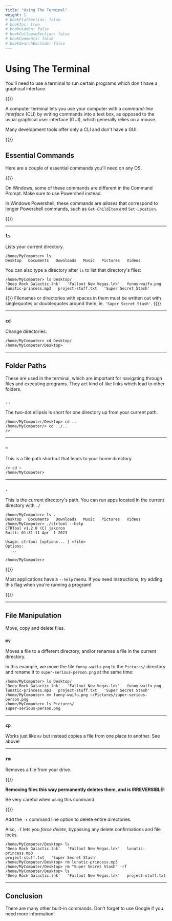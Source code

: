 ```yaml
---
title: "Using The Terminal"
weight: 1
# bookFlatSection: false
# bookToc: true
# bookHidden: false
# bookCollapseSection: false
# bookComments: false
# bookSearchExclude: false
---
```


# Using The Terminal

You'll need to use a terminal to run certain programs which don't have a graphical interface.

{{<hint info>}}

A computer terminal lets you use your computer with a *command-line interface* (CLI) by writing commands into a text box,
as opposed to the usual graphical user interface (GUI), which generally relies on a mouse.

Many development tools offer only a CLI and don't have a GUI.

{{</hint>}}

## Essential Commands

Here are a couple of essential commands you'll need on any OS.

{{<hint warning>}}

On Windows, some of these commands are different in the Command Prompt. Make sure to use Powershell instead.

In Windows Powershell, these commands are *aliases* that correspond to longer Powershell commands, such as `Get-ChildItem` and `Set-Location`.

{{</hint>}}


-----------

### `ls`

Lists your current directory.

```
/home/MyComputer> ls
Desktop   Documents   Downloads   Music   Pictures   Videos
```

You can also type a directory after `ls` to list that directory's files:

```
/home/MyComputer> ls Desktop/
'Deep Rock Galactic.lnk'   'Fallout New Vegas.lnk'   funny-waifu.png
lunatic-princess.mp3   project-stuff.txt   'Super Secret Stash'
```

{{<hint info>}}
Filenames or directories with spaces in them must be written out with singlequotes or doublequotes around them, ie. `'Super Secret Stash'`.
{{</hint>}}

-----------

### `cd`

Change directories.

```
/home/MyComputer> cd Desktop/
/home/MyComputer/Desktop>
```

-----------

## Folder Paths

These are used in the terminal, which are important for navigating through files and executing programs.
They act kind of like links which lead to other folders.

### `..`

The two-dot ellipsis is short for one directory up from your current path.

```
/home/MyComputer/Desktop> cd ..
/home/MyComputer/> cd ../..
/>
```

-----------

### `~`

This is a file path shortcut that leads to your home directory.

```
/> cd ~
/home/MyComputer>
```

-----------

### `.`

This is the current directory's path. You can run apps located in the current directory with `./`

```
/home/MyComputer> ls .
Desktop   Documents   Downloads   Music   Pictures   Videos
/home/MyComputer> ./ctrtool --help
CTRTool v1.2.0 (C) jakcron
Built: 01:31:11 Apr  1 2023

Usage: ctrtool [options... ] <file>
Options:
  ...

/home/MyComputer>
```

{{<hint info>}}

Most applications have a `--help` menu.
If you need instructions, try adding this flag when you're running a program!

{{</hint>}}

-----------

## File Manipulation

Move, copy and delete files.

### `mv`

Moves a file to a different directory, and/or renames a file in the current directory.

In this example, we move the file `funny-waifu.png` to the `Pictures/` directory and rename it to `super-serious-person.png` at the same time:

```
/home/MyComputer> ls Desktop/
'Deep Rock Galactic.lnk'   'Fallout New Vegas.lnk'   funny-waifu.png
lunatic-princess.mp3   project-stuff.txt   'Super Secret Stash'
/home/MyComputer> mv funny-waifu.png ~/Pictures/super-serious-person.png
/home/MyComputer> ls Pictures/
super-serious-person.png
```

-----------

### `cp`

Works just like `mv` but instead copies a file from one place to another. See above!

-----------

### `rm`

Removes a file from your drive.

{{<hint danger>}}

**Removing files this way permanently deletes them, and is IRREVERSIBLE!**

Be very careful when using this command.

{{</hint>}}

Add the `-r` command line option to delete entire directories.

Also, `-f` lets you *force delete,* bypassing any delete confirmations and file locks.

```
/home/MyComputer/Desktop> ls
'Deep Rock Galactic.lnk'   'Fallout New Vegas.lnk'   lunatic-princess.mp3
project-stuff.txt   'Super Secret Stash'
/home/MyComputer/Desktop> rm lunatic-princess.mp3
/home/MyComputer/Desktop> rm "Super Secret Stash" -rf
/home/MyComputer/Desktop> ls
'Deep Rock Galactic.lnk'   'Fallout New Vegas.lnk'   project-stuff.txt
```

-----------

## Conclusion

There are many other built-in commands. Don't forget to use Google if you need more information!

